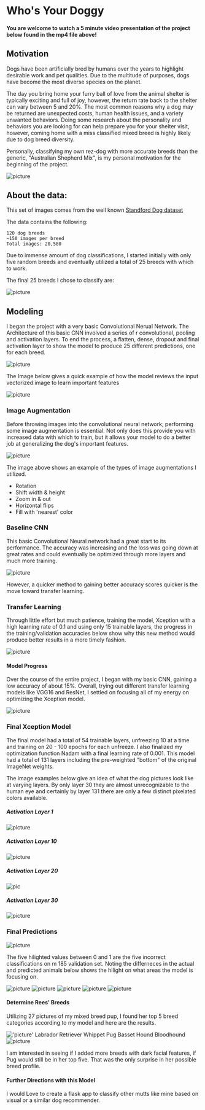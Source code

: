 # Who's Your Doggy
#### You are welcome to watch a **5 minute video** presentation of the project below found in the mp4 file above!

## Motivation

Dogs have been artificially bred by humans over the years to highlight desirable work and pet qualities. Due to the multitude of purposes, dogs have become the most diverse species on the planet.

The day you bring home your furry ball of love from the animal shelter is typically exciting and full of joy, however, the return rate back to the shelter can vary between 5 and 20%. The most common reasons why a dog may be returned are unexpected costs, human health issues, and a variety unwanted behaviors. Doing some research about the personality and behaviors you are looking for can help prepare you for your shelter visit, however, coming home with a miss classified mixed breed is highly likely due to dog breed diversity. 

Personally, classifying my own rez-dog with more accurate breeds than the generic, "Australian Shepherd Mix", is my personal motivation for the beginning of the project. 

![picture](visuals/animal_imgs/rees_unknown.png)

## About the data:

This set of images comes from the well known <a href = "http://vision.stanford.edu/aditya86/ImageNetDogs/">Standford Dog dataset</a>



The data contains the following:

    120 dog breeds
    ~150 images per breed
    Total images: 20,580

Due to immense amount of dog classifications, I started initially with only five random breeds and eventually utilized a total of 25 breeds with which to work. 

The final 25 breeds I chose to classify are: 

![picture](visuals/animal_imgs/breeds.png)


## Modeling 

I began the project with a very basic Convolutional Nerual Network. 
The Architecture of this basic CNN involved a series of r convolutional, pooling and activation layers. To end the process, a flatten, dense, dropout and final activation layer to show the model to produce 25 different predictions, one for each breed. 

![picture](visuals/NN_viz/cnnviz.jpeg)

The Image below gives a quick example of how the model reviews the input vectorized image to learn important features

![picture](visuals/NN_viz/cnn_vis.gif)

### Image Augmentation

Before throwing images into the convolutional neural network; performing some image augmentation is essential. Not only does this provide you with increased data with which to train, but it allows your model to do a better job at generalizing the dog's important features. 

![picture](visuals/animal_imgs/chow.png)

The image above shows an example of the types of image augmentations I utilized. 

* Rotation
* Shift width & height
* Zoom in & out
* Horizontal flips
* Fill with 'nearest' color

### Baseline CNN

This basic Convolutional Neural network had a great start to its performance. The accuracy was increasing and the loss was going down at great rates and could eventually be optimized through more layers and much more training.  

![picture](visuals/model_progress/cnn_100epochs2.png)

However, a quicker method to gaining better accuracy scores quicker is the move toward transfer learning. 


### Transfer Learning
Through little effort but much patience, training the model, Xception with a high learning rate of 0.1 and using only 15 trainable layers, the progress in the training/validation accuracies below show why this new method would produce better results in a more timely fashion.

![picture](visuals/model_progress/plus100_Xception290.png)

#### Model Progress

Over the course of the entire project, I began with my basic CNN, gaining a low accuracy of about 15%. Overall, trying out different transfer learning models like VGG16 and ResNet, I settled on focusing all of my energy on optimizing the Xception model. 

![picture](/home/heather/galvanize/Final_Capstone/to_image_process_or_to_timeseries/visuals/model_progress/model_improvements.png)



### Final Xception Model

The final model had a total of 54 trainable layers, unfreezing 10 at a time and training on 20 - 100 epochs for each unfreeze. I also finalized my optimization function Nadam with a final learning rate of 0.001. This model had a total of 131 layers including the pre-weighted "bottom" of the original ImageNet weights. 

The image examples below give an idea of what the dog pictures look like at varying layers. By only layer 30 they are almost unrecognizable to the human eye and certainly by layer 131 there are only a few distinct pixelated colors available. 

##### *Activation Layer 1*

![picture](visuals/animal_imgs/act1.gif)

##### *Activation Layer 10*

![picture](visuals/animal_imgs/act10.gif)

##### *Activation Layer 20*

![pic](visuals/animal_imgs/act20.gif)

##### *Activation Layer 30*

![picture](visuals/animal_imgs/act30.gif)




### Final Predictions

![picture](visuals/model_progress/confusion_mtx.png)

The five hilighted values between 0 and 1 are the five incorrect classifications on m 185 validation set. Noting the differneces in the actual and predicted animals below shows the hilight on what areas the model is focusing on. 


![picture](visuals/missclass/first_missclass.png)
![picture](visuals/missclass/second_missclass.png)
![picture](visuals/missclass/third_missclass.png)
![picture](visuals/missclass/fourth_missclass.png)
![picture](visuals/missclass/fifth_missclass.png)





#### Determine Rees' Breeds
Utilizing 27 pictures of my mixed breed pup, I found her top 5 breed categories according to my model and here are the results. 

!['picture'](visuals/animal_imgs/five_rees.png)
Labrador Retriever               Whippet                     Pug                  Basset Hound             Bloodhound
![picture](visuals/animal_imgs/top_five.png)

I am interested in seeing if I added more breeds with dark facial features, if Pug would still be in her top five. That was the only surprise in her possible breed profile.

#### Further Directions with this Model

I would Love to create a flask app to classify other mutts like mine based on visual or a similar dog recommender. 